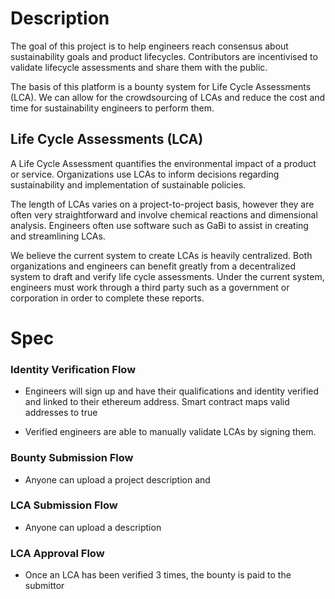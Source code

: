 # Description

The goal of this project is to help engineers reach consensus about sustainability goals and product lifecycles. Contributors are incentivised to validate lifecycle assessments and share them with the public.

The basis of this platform is a bounty system for Life Cycle Assessments (LCA). We can allow for the crowdsourcing of LCAs and reduce the cost and time for sustainability engineers to perform them.

## Life Cycle Assessments (LCA)

A Life Cycle Assessment quantifies the environmental impact of a product or service. Organizations use LCAs to inform decisions regarding sustainability and implementation of sustainable policies.

The length of LCAs varies on a project-to-project basis, however they are often very straightforward and involve chemical reactions and dimensional analysis. Engineers often use software such as GaBi to assist in creating and streamlining LCAs.

We believe the current system to create LCAs is heavily centralized. Both organizations and engineers can benefit greatly from a decentralized system to draft and verify life cycle assessments. Under the current system, engineers must work through a third party such as a government or corporation in order to complete these reports.

# Spec

### Identity Verification Flow

* Engineers will sign up and have their qualifications and identity verified and linked to their ethereum address. Smart contract maps valid addresses to true

* Verified engineers are able to manually validate LCAs by signing them.

### Bounty Submission Flow

* Anyone can upload a project description and

### LCA Submission Flow

* Anyone can upload a description

### LCA Approval Flow

* Once an LCA has been verified 3 times, the bounty is paid to the submittor